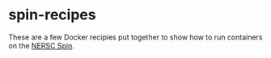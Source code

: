 # spin-recipes

These are a few Docker recipies put together to show how to run containers on the [NERSC Spin](https://www.nersc.gov/users/data-analytics/spin/).

